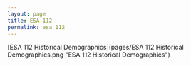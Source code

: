 ```yaml
---
layout: page
title: ESA 112
permalink: esa 112
---
```



[ESA 112 Historical Demographics](pages/ESA 112 Historical Demographics.png "ESA 112 Historical Demographics")
